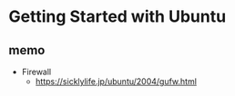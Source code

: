 # Getting Started with Ubuntu

## memo

- Firewall
  - <https://sicklylife.jp/ubuntu/2004/gufw.html>
